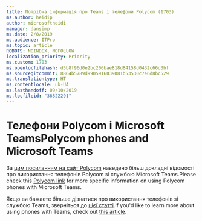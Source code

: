 ```yaml
---
title: Потрібна інформація про Teams і телефони Polycom (1703)
ms.author: heidip
author: microsoftheidi
manager: dansimp
ms.date: 2/8/2019
ms.audience: ITPro
ms.topic: article
ROBOTS: NOINDEX, NOFOLLOW
localization_priority: Priority
ms.custom: 1703
ms.openlocfilehash: d5b8f96d0e2bc206bae818d84158d0432c66d3bf
ms.sourcegitcommit: 8864b5789d9905916039081b53530c7e6d8bc529
ms.translationtype: HT
ms.contentlocale: uk-UA
ms.lasthandoff: 09/10/2019
ms.locfileid: "36822291"
---
```

# <a name="polycom-phones-and-microsoft-teams"></a><span data-ttu-id="1defd-102">Телефони Polycom і Microsoft Teams</span><span class="sxs-lookup"><span data-stu-id="1defd-102">Polycom phones and Microsoft Teams</span></span>

<span data-ttu-id="1defd-103">За [цим посиланням на сайт Polycom](https://aka.ms/polycom-phones) наведено більш докладні відомості про використання телефонів Polycom зі службою Microsoft Teams.</span><span class="sxs-lookup"><span data-stu-id="1defd-103">Please check this [Polycom link](https://aka.ms/polycom-phones) for more specific information on using Polycom phones with Microsoft Teams.</span></span>

<span data-ttu-id="1defd-104">Якщо ви бажаєте більше дізнатися про використання телефонів зі службою Teams, зверніться до [цієї статті](https://docs.microsoft.com/microsoftteams/phones-for-teams).</span><span class="sxs-lookup"><span data-stu-id="1defd-104">If you'd like to learn more about using phones with Teams, check out [this article](https://docs.microsoft.com/microsoftteams/phones-for-teams).</span></span>
